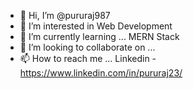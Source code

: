- 👋 Hi, I’m @pururaj987
- 👀 I’m interested in Web Development
- 🌱 I’m currently learning ... MERN Stack
- 💞️ I’m looking to collaborate on ...
- 📫 How to reach me ... Linkedin - https://www.linkedin.com/in/pururaj23/

<!---
pururaj987/pururaj987 is a ✨ special ✨ repository because its `README.md` (this file) appears on your GitHub profile.
You can click the Preview link to take a look at your changes.
--->
